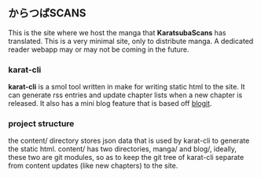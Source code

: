 ## からつばSCANS

This is the site where we host the manga that **KaratsubaScans** has translated. This is a very minimal site, only to distribute manga. A dedicated reader webapp may or may not be coming in the future.

### karat-cli
**karat-cli** is a smol tool written in make for writing static html to the site. It can generate rss entries and update chapter lists when a new chapter is released. It also has a mini blog feature that is based off [blogit](https://pedantic.software/git/blogit).

### project structure
the content/ directory stores json data that is used by karat-cli to generate the static html. content/ has two directories, manga/ and blog/, ideally, these two are git modules, so as to keep the git tree of karat-cli separate from content updates (like new chapters) to the site.

